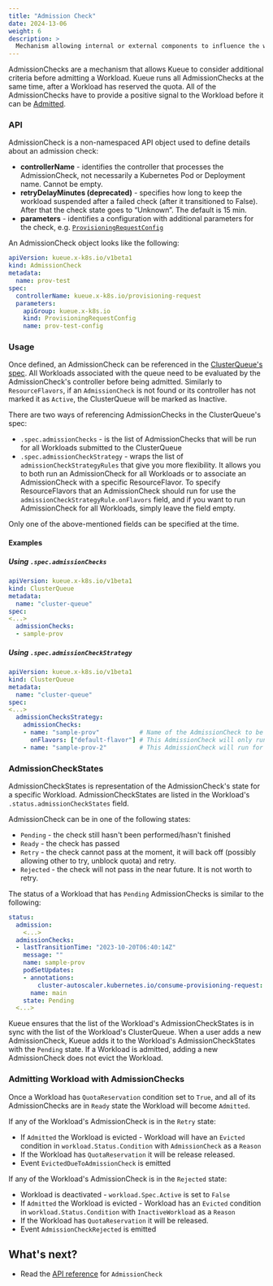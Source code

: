 ```yaml
---
title: "Admission Check"
date: 2024-13-06
weight: 6
description: >
  Mechanism allowing internal or external components to influence the workload's admission.
---
```


AdmissionChecks are a mechanism that allows Kueue to consider additional criteria before admitting a Workload.
Kueue runs all AdmissionChecks at the same time, after a Workload has reserved the quota.
All of the AdmissionChecks have to provide a positive signal to the Workload before it can be [Admitted](/docs/concepts#admission).

### API

AdmissionCheck is a non-namespaced API object used to define details about an admission check:

- **controllerName** - identifies the controller that processes the AdmissionCheck, not necessarily a Kubernetes Pod or Deployment name. Cannot be empty.
- **retryDelayMinutes (deprecated)** - specifies how long to keep the workload suspended after a failed check (after it transitioned to False). After that the check state goes to “Unknown”. The default is 15 min.
- **parameters** - identifies a configuration with additional parameters for the check, e.g. [`ProvisioningRequestConfig`](/docs/admission-check-controllers/provisioning/#provisioningrequest-configuration)

An AdmissionCheck object looks like the following:
```yaml
apiVersion: kueue.x-k8s.io/v1beta1
kind: AdmissionCheck
metadata:
  name: prov-test
spec:
  controllerName: kueue.x-k8s.io/provisioning-request
  parameters:
    apiGroup: kueue.x-k8s.io
    kind: ProvisioningRequestConfig
    name: prov-test-config
```

### Usage

Once defined, an AdmissionCheck can be referenced in the [ClusterQueue's spec](/docs/concepts/cluster_queue). All Workloads associated with the queue need to be evaluated by the AdmissionCheck's controller before being admitted.
Similarly to `ResourceFlavors`, if an `AdmissionCheck` is not found or its controller has not marked it as `Active`, the ClusterQueue will be marked as Inactive.

There are two ways of referencing AdmissionChecks in the ClusterQueue's spec:

- `.spec.admissionChecks` - is the list of AdmissionChecks that will be run for all Workloads submitted to the ClusterQueue
- `.spec.admissionCheckStrategy` - wraps the list of `admissionCheckStrategyRules` that give you more flexibility. It allows you to both run an AdmissionCheck for all Workloads or to associate an AdmissionCheck
with a specific ResourceFlavor. To specify ResourceFlavors that an AdmissionCheck should run for use the `admissionCheckStrategyRule.onFlavors` field, and if you want to run AdmissionCheck for all Workloads, simply leave the field empty.

Only one of the above-mentioned fields can be specified at the time.

#### Examples

##### Using `.spec.admissionChecks`

```yaml
apiVersion: kueue.x-k8s.io/v1beta1
kind: ClusterQueue
metadata:
  name: "cluster-queue"
spec:
<...>
  admissionChecks:
  - sample-prov
```

##### Using `.spec.admissionCheckStrategy`

```yaml
apiVersion: kueue.x-k8s.io/v1beta1
kind: ClusterQueue
metadata:
  name: "cluster-queue"
spec:
<...>
  admissionChecksStrategy:
    admissionChecks:
    - name: "sample-prov"           # Name of the AdmissionCheck to be run
      onFlavors: ["default-flavor"] # This AdmissionCheck will only run for Workloads that use default-flavor
    - name: "sample-prov-2"         # This AdmissionCheck will run for all Workloads regardless of a used ResourceFlavor
```


### AdmissionCheckStates

AdmissionCheckStates is representation of the AdmissionCheck's state for a specific Workload.
AdmissionCheckStates are listed in the Workload's `.status.admissionCheckStates` field.

AdmissionCheck can be in one of the following states:
- `Pending` - the check still hasn't been performed/hasn't finished
- `Ready` - the check has passed
- `Retry` - the check cannot pass at the moment, it will back off (possibly allowing other to try, unblock quota) and retry.
- `Rejected` - the check will not pass in the near future. It is not worth to retry.

The status of a Workload that has `Pending` AdmissionChecks is similar to the following:
```yaml
status:
  admission:
    <...>
  admissionChecks:
  - lastTransitionTime: "2023-10-20T06:40:14Z"
    message: ""
    name: sample-prov
    podSetUpdates:
    - annotations:
        cluster-autoscaler.kubernetes.io/consume-provisioning-request: job-prov-job-9815b-sample-prov
      name: main
    state: Pending
  <...>
```

Kueue ensures that the list of the Workload's AdmissionCheckStates is in sync with the list of the Workload's ClusterQueue.
When a user adds a new AdmissionCheck, Kueue adds it to the Workload's AdmissionCheckStates with the `Pending` state.
If a Workload is admitted, adding a new AdmissionCheck does not evict the Workload.

### Admitting Workload with AdmissionChecks

Once a Workload has `QuotaReservation` condition set to `True`, and all of its AdmissionChecks are in `Ready` state the Workload will become `Admitted`.

If any of the Workload's AdmissionCheck is in the `Retry` state:
  - If `Admitted` the Workload is evicted - Workload will have an `Evicted` condition in `workload.Status.Condition` with `AdmissionCheck` as a `Reason`
  - If the Workload has `QuotaReservation` it will be release released.
  - Event `EvictedDueToAdmissionCheck` is emitted

If any of the Workload's AdmissionCheck is in the `Rejected` state:
  - Workload is deactivated - `workload.Spec.Active` is set to `False`
  - If `Admitted` the Workload is evicted - Workload has an `Evicted` condition in `workload.Status.Condition` with `InactiveWorkload` as a `Reason`
  - If the Workload has `QuotaReservation` it will be released.
  - Event `AdmissionCheckRejected` is emitted

## What's next?

- Read the [API reference](/docs/reference/kueue.v1beta1/#kueue-x-k8s-io-v1beta1-AdmissionCheck) for `AdmissionCheck`

